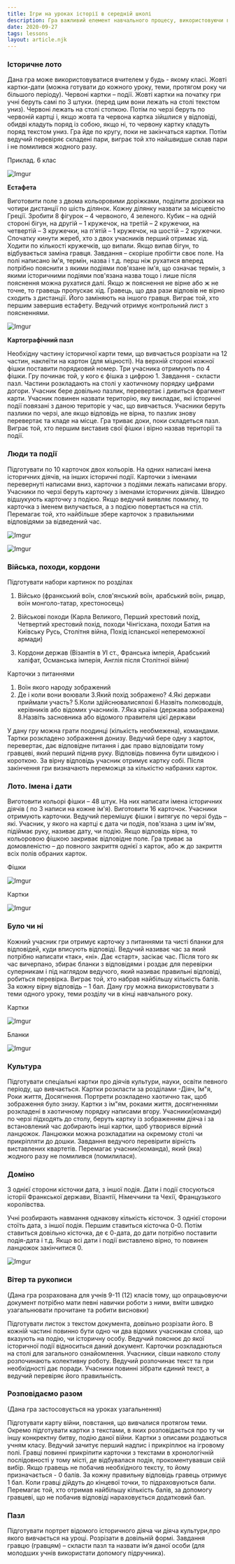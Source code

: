 ```yaml
---
title: Ігри на уроках історії в середній школі
description: Гра важливий елемент навчального процесу, використовуючи гру на різних етапах уроку вчитель може повторити, закріпити, узагальнити знання учнів 
date: 2020-09-27
tags: lessons
layout: article.njk
---
```


### Історичне лото

Дана гра може використовуватися вчителем у будь - якому класі. Жовті картки-дати (можна готувати до кожного уроку, теми, протягом року чи більшого періоду). Червоні картки – події. Жовті картки на початку гри учні беруть самі по 3 штуки. (перед цим вони лежать на столі текстом униз). Червоні лежать на столі стопкою. Потім по черзі беруть по червоній картці і, якщо жовта та червона картка зійшлися у відповіді, обидві кладуть поряд із собою, якщо ні, то червону картку кладуть поряд текстом униз. Гра йде по кругу, поки не закінчаться картки. Потім ведучий перевіряє складені пари, виграє той хто найшвидше склав пари і не помилився жодного разу.

Приклад. 6 клас

![Imgur](https://i.imgur.com/k4z4k7E.png)

**Естафета**

Виготовити поле з двома кольоровими доріжками, поділити доріжки на чотири дистанції по шість ділянок. Кожну ділянку назвати за місцевістю Греції. Зробити 8 фігурок – 4 червоного, 4 зеленого. Кубик – на одній стороні бігун, на другій – 1 кружечок, на третій – 2 кружечки, на четвертій – 3 кружечки, на п'ятій – 1 кружечок, на шостій – 2 кружечки. Спочатку кинути жереб, хто з двох учасників перший отримає хід. Ходити по кількості кружечків, що випали. Якщо випав бігун, то відбувається заміна гравця. Завдання – скоріше пробігти своє поле. На полі написано ім'я, термін, назва і т.д. перш ніж рухатися вперед потрібно пояснити з якими подіями пов'язане ім'я, що означає термін, з якими історичними подіями пов'язана назва тощо і лише після пояснення можна рухатися далі. Якщо ж пояснення не вірне або ж не точне, то гравець пропускає хід. Гравець, що два рази відповів не вірно сходить з дистанції. Його заміняють на іншого гравця. Виграє той, хто першим завершив естафету. Ведучий отримує контрольний лист з поясненнями.

![Imgur](https://i.imgur.com/4Jq6y4t.png)

**Картографічний пазл**

Необхідну частину історичної карти теми, що вивчається розрізати на 12 частин, наклеїти на картон (для міцності). На верхній стороні кожної фішки поставити порядковий номер. Три учасника отримують по 4 фішки. Гру починає той, у кого є фішка з цифрою 1. Завдання - скласти пазл.  Частини розкладають на столі у хаотичному порядку цифрами догори. Учасник бере довільно пазлик, перевертає і дивиться фрагмент карти.  Учасник повинен назвати територію, яку викладає, які історичні події повязані з даною територіє у час, що вивчається. Учасники беруть пазлики по черзі, але якщо відповідь не вірна, то пазлик знову перевертає та кладе на місце. Гра триває доки, поки складеться пазл. Виграє той, хто першим виставив свої фішки і вірно назвав території та події.

### Люди та події

Підготувати по 10 карточок двох кольорів. На одних написані імена історичних діячів, на інших історичні події. Карточки з іменами перевернуті написами вниз, карточки з подіями лежать написами вгору. Учасники по черзі беруть карточку з іменами історичних діячів. Швидко відшукують карточку з подією. Якщо ведучий виявляє помилку, то  карточка з іменем вилучається, а з подією повертається на стіл. Перемагає той, хто найбільше збере карточок з правильними відповідями за відведений час.

![Imgur](https://i.imgur.com/EoVProy.png)

![Imgur](https://i.imgur.com/IPkGe0M.png)

### Війська, походи, кордони

Підготувати набори картинок по розділах

1. Військо (франкський воїн, слов'янський воїн, арабський воїн, рицар, воїн монголо-татар, хрестоносець)

2. Військові походи (Карла Великого, Перший хрестовий похід, Четвертий хрестовий похід, походи Чінгісхана, походи Батия на Київську Русь, Столітня війна, Похід іспанської непереможної армади)

3. Кордони держав (Візантія в УІ ст., Франська імперія, Арабський халіфат, Османська імперія, Англія після Столітної війни) 

Карточки з питаннями

1. Воїн якого народу зображений
2. Де і коли вони воювали
3.Який похід зображено?
4.Які держави приймали участь?
5.Коли здійснювалисяпохі
6.Назвіть полководців, керівників або відомих учасників.
7.Яка країна (держава зображена)
8.Назвіть засновника або відомого правителя цієї держави

 У дану гру можна грати поодинці (кількість необмежена), командами. Тартки розкладено зображення донизу. Ведучий бере одну з карток, перевертає, дає відповідне питання і дає право відповідати тому гравцеві, який перший підняв руку. Відповідь повинна бути швидкою і короткою. За вірну відповідь учасник отримує картку собі. Після закінчення гри визначають переможця за кількістю набраних карток.

### Лото. Імена і дати

Виготовити кольорі фішки – 48 штук. На них написати імена історичних діячів ( по 3 написи на кожне ім'я). Виготовити 16 карточок. Учасники отримують карточки. Ведучий перемішує фішки і витягує по черзі будь –які. Учасник, у якого на картці є дата чи подія, пов'язана з цим ім'ям, підіймає руку, називає дату, чи подію. Якщо відповідь вірна, то кольоровою фішкою закриває відповідне поле. Гра триває за домовленістю – до повного закриття однієї з карток, або ж до закриття всіх полів обраних карток.

Фішки

![Imgur](https://i.imgur.com/v609iY9.png)

Картки

![Imgur](https://i.imgur.com/yjMq3ye.png)

### **Було чи ні**

Кожний учасник гри отримує карточку з питаннями та чисті бланки для відповідей, куди вписують відповіді. Ведучий називає час за який потрібно написати «так», «ні». Дає «старт», засікає час. Після того як час вичерпано, збирає бланки з відповідями і роздає для перевірки суперникам і під наглядом ведучого, який називає правильні відповіді, робиться перевірка. Виграє той, хто набрав найбільшу кількість балів. За кожну вірну відповідь – 1 бал. Дану гру можна використовувати з теми одного уроку, теми розділу чи в кінці навчального року.

Картки

![Imgur](https://i.imgur.com/RCOlclM.png)

Бланки

![Imgur](https://i.imgur.com/1JELhOF.png)

### Культура

Підготувати спеціальні картки про діячів культури, науки, освіти певного періоду, що вивчається. Картки розкласти за розділами -Діяч, Ім"я, Роки життя, Досягнення. Портрети розкладено хаотично так, щоб зображення було знизу. Картки з ім"ям, роками життя, досягненнями розкладені в хаотичному порядку написами вгору. Учасники(команди) по черзі підходять до столу, беруть картку із зображенням діяча і за встановлений час добирають інші картки, щоб утворився вірний ланцюжок. Ланцюжки можна розкладатии на окремому столі чи прикріпляти до дошки.  Завдання ведучого перевірити вірність виставлених квартетів. Перемагає учасник(команда), який (яка) жодного разу не помилився (помилилася).



### Доміно

З однієї сторони кісточки дата, з іншої подія. Дати і події стосуються історії Франкської держави, Візантії, Німеччини та Чехії, Французького королівства.

Учні розбирають навмання однакову кількість кісточок. З однієї сторони стоїть дата, з іншої подія. Першим ставиться кісточка 0-0. Потім ставиться довільно кісточка, де є 0-дата, до дати потрібно поставити подія-дата і т.д. Якщо всі дати і події виставлено вірно, то повинен ланцюжок закінчитися 0.

![Imgur](https://i.imgur.com/qzUUa3j.png)

### Вітер та рукописи

(Дана гра розрахована для учнів 9-11 (12) класів тому, що опрацьовуючи документ потрібно мати певні навички роботи з ними, вміти швидко узагальнювати прочитане та робити висновки)

Підготувати листок з текстом документа, довільно розрізати його. В кожній частині повинно бути одно чи два відомих учасникам слова, що вказують на подію, чи історичну особу. Ведучий пояснює до якої історичної події відноситься даний документ. Карточки розкладаються на столі для загального ознайомлення. Учасники, сівши навколо столу розпочинають колективну роботу. Ведучий розпочинає текст та при необхідності дає поради. Учасники повинні зібрати єдиний текст, а ведучий перевіряє його правильність.



### Розповідаємо разом

(Дана гра застосовується на уроках узагальнення)

Підготувати карту  війни, повстання, що вивчалися протягом теми. Окремо підготувати картки з текстами, в яких розповідається про ту чи іншу конкректну битву, подію даної війни. Картки з описами роздаються учням класу. Ведучий зачитує перший надпис і прикріплює  на ігровому полі. Гравці повинні прикріпити карточки з текстами в хронологічній послідовності у тому місті, де відбувалася подія, прокоментувавши свій вибір. Якщо гравець не побачив необхідного тексту, то йому призначається - 0 балів. За кожну правильну відповідь гравець отримує 1 бал. Коли гравці дійдуть до кінцевої точки, то підраховуються бали. Перемагає той, хто отримав найбільшу кількість балів, за допомогу гравцеві, що не побачив відповіді нараховується додатковий бал.

### Пазл

Підготувати портрет відомого історичного діяча чи діяча культури,про якого вивчається на уроці. Розрізати в довільній формі. Завдання гравцю (гравцям) – скласти пазл та назвати ім’я даної особи (для молодших учнів використати допомогу підручника).



